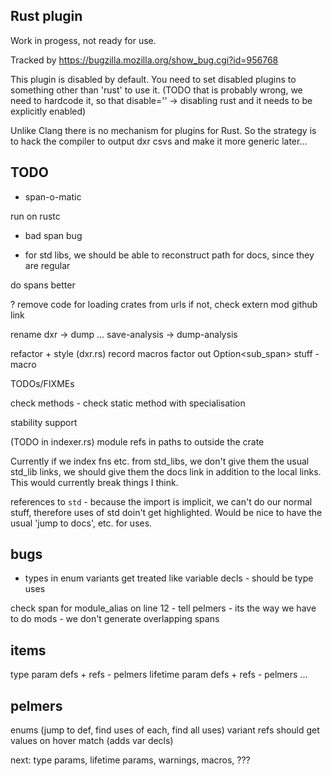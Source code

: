 Rust plugin
-----------

Work in progess, not ready for use.

Tracked by https://bugzilla.mozilla.org/show_bug.cgi?id=956768

This plugin is disabled by default. You need to set disabled plugins to something
other than 'rust' to use it. (TODO that is probably wrong, we need to hardcode it,
so that disable='' -> disabling rust and it needs to be explicitly enabled)

Unlike Clang there is no mechanism for plugins for Rust. So the strategy is to
hack the compiler to output dxr csvs and make it more generic later...

TODO
----

* span-o-matic

run on rustc
  - bad span bug

* for std libs, we should be able to reconstruct path for docs, since they are regular

do spans better

? remove code for loading crates from urls
  if not, check extern mod github link

rename dxr -> dump ...
  save-analysis -> dump-analysis

refactor + style (dxr.rs)
  record macros
  factor out Option<sub_span> stuff - macro

TODOs/FIXMEs

check
  methods - check static method with specialisation

stability support

(TODO in indexer.rs) module refs in paths to outside the crate

Currently if we index fns etc. from std_libs, we don't give them the usual std_lib links,
we should give them the docs link in addition to the local links. This would
currently break things I think.

references to `std` - because the import is implicit, we can't do our normal stuff, therefore
uses of std doin't get highlighted. Would be nice to have the usual 'jump to docs', etc. for
uses.


bugs
----

* types in enum variants get treated like variable decls - should be type uses

check span for module_alias on line 12 - tell pelmers - its the way we have to do mods - we don't generate overlapping spans

items
-----

type param defs + refs - pelmers
lifetime param defs + refs - pelmers
...

pelmers
-------

enums (jump to def, find uses of each, find all uses)
  variant refs should get values on hover
match (adds var decls)

next: type params, lifetime params, warnings, macros, ???
